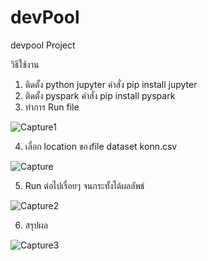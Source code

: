 # devPool
 devpool Project


วิธีใช้งาน 
1. ติดตั้ง python jupyter คำสั่ง pip install jupyter
2. ติดตั้ง pyspark คำสั่ง pip install pyspark
3. ทำการ Run file 

![Capture1](https://user-images.githubusercontent.com/37319352/165472366-974d4f55-6f66-4a48-8f42-1c1d91164217.PNG)

4. เลื่อก location ของfile dataset konn.csv

![Capture](https://user-images.githubusercontent.com/37319352/165471990-f21f5d01-d120-4d5e-a013-06968a3f209f.PNG)

5. Run ต่อไปเรื่อยๆ จนกระทั้งได้ผลลัพธ์

![Capture2](https://user-images.githubusercontent.com/37319352/165472709-b31e936d-ccc7-4b1f-8f8f-99b46626fa3d.PNG)

6. สรุปผล 

![Capture3](https://user-images.githubusercontent.com/37319352/165472877-f55c1988-93d5-40f8-a8a8-c3923066efd4.PNG)



